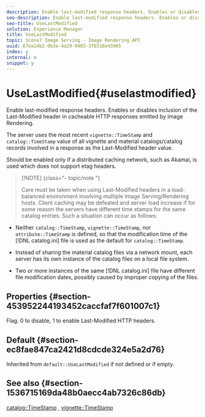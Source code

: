 ```yaml
---
description: Enable last-modified response headers. Enables or disables inclusion of the Last-Modified header in cacheable HTTP responses emitted by Image Rendering.
seo-description: Enable last-modified response headers. Enables or disables inclusion of the Last-Modified header in cacheable HTTP responses emitted by Image Rendering.
seo-title: UseLastModified
solution: Experience Manager
title: UseLastModified
topic: Scene7 Image Serving - Image Rendering API
uuid: 67ea14b2-0b3e-4a29-9403-3f6518e43905
index: y
internal: n
snippet: y
---
```


# UseLastModified{#uselastmodified}

Enable last-modified response headers. Enables or disables inclusion of the Last-Modified header in cacheable HTTP responses emitted by Image Rendering.

The server uses the most recent `vignette::TimeStamp` and `catalog::TimeStamp` value of all vignette and material catalogs/catalog records involved in a response as the Last-Modified header value.

Should be enabled only if a distributed caching network, such as Akamai, is used which does not support etag headers.

>[!NOTE] {class="- topic/note "}
>
>Care must be taken when using Last-Modified headers in a load-balanced environment involving multiple Image Serving/Rendering hosts. Client caching may be defeated and server load increase if for some reason the servers have different time stamps for the same catalog entries. Such a situation can occur as follows:

* Neither `catalog::TimeStamp`, `vignette::TimeStamp`, nor `attribute::TimeStamp` is defined, so that the modification time of the [!DNL catalog.ini] file is used as the default for `catalog::TimeStamp`. 

* Instead of sharing the material catalog files via a network mount, each server has its own instance of the catalog files on a local file system. 
* Two or more instances of the same [!DNL catalog.ini] file have different file modification dates, possibly caused by improper copying of the files.

## Properties {#section-453952244193452caccfaf7f601007c1}

Flag. 0 to disable, 1 to enable Last-Modified HTTP headers.

## Default {#section-ec8fae847ca2421d8cdcde324e5a2d76}

Inherited from `default::UseLastModified` if not defined or if empty.

## See also {#section-1536715169da48b0aecc4ab7326c86db}

[catalog::TimeStamp](../../../../../ir_api/material_cat/image-rendering-api-ref/c-ir-material-catalog/c-ir-material-data-reference/r-ir-timestamp-dataref.md#reference-6daf7973dc4f4b4e9e8165756db7c319) , [vignette::TimeStamp](../../../../../ir_api/material_cat/image-rendering-api-ref/c-ir-material-catalog/c-ir-vignette-map-reference/r-ir-timestamp-vignette.md#reference-d57cdd40a6a645d199dbb1d56cc85bc1) 
